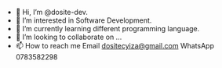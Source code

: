 - 👋 Hi, I’m @dosite-dev.
- 👀 I’m interested in Software Development.
- 🌱 I’m currently learning different programming language.
- 💞️ I’m looking to collaborate on ...
- 📫 How to reach me Email dositecyiza@gmail.com WhatsApp 0783582298 

<!---
dosite-dev/dosite-dev is a ✨ special ✨ repository because its `README.md` (this file) appears on your GitHub profile.
You can click the Preview link to take a look at your changes.
--->
